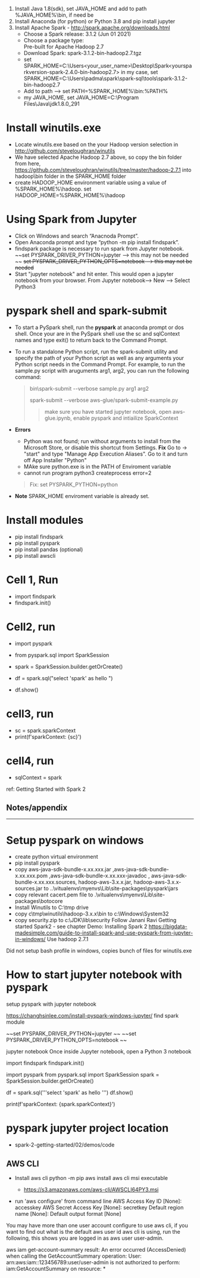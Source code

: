 1. Install Java 1.8(sdk), set  JAVA_HOME and add to path %JAVA_HOME%\bin, if need be
2. Install Anaconda (for python) or Python 3.8 and pip install jupyter
3. Install Apache Spark - http://spark.apache.org/downloads.html
   - Choose a Spark release: 3.1.2 (Jun 01 2021)
   - Choose a package type:  
     Pre-built for Apache Hadoop 2.7
   - Download Spark: spark-3.1.2-bin-hadoop2.7.tgz
   - set SPARK_HOME=C:\Users\<your_user_name>\Desktop\Spark\<yoursparkversion-spark-2.4.0-bin-hadoop2.7>
     in my case, set SPARK_HOME=C:\Users\padma\spark\spark-sql\tools\spark-3.1.2-bin-hadoop2.7
   - Add to path --> set PATH=%SPARK_HOME%\bin:%PATH%
   - my JAVA_HOME, set JAVA_HOME=C:\Program Files\Java\jdk1.8.0_291
# Install winutils.exe
-  Locate winutils.exe based on the your Hadoop version selection in http://github.com/steveloughran/winutils
-  We have selected Apache Hadoop 2.7 above, so copy the bin folder from here, https://github.com/steveloughran/winutils/tree/master/hadoop-2.7.1 into
hadoop\bin folder in the SPARK_HOME folder
- create HADOOP_HOME environment variable using a value of %SPARK_HOME%\hadoop.
  set HADOOP_HOME=%SPARK_HOME%\hadoop

#  Using Spark from Jupyter
- Click on Windows and search “Anacnoda Prompt”. 
- Open Anaconda prompt and type “python -m pip install findspark”.
- findspark package is necessary to run spark from Jupyter notebook. 
  ~~set PYSPARK_DRIVER_PYTHON=jupyter --> this may not be needed ~~
  ~~set PYSPARK_DRIVER_PYTHON_OPTS=notebook --> this may not be needed~~
- Start "jupyter notebook" and hit enter. This would open a jupyter notebook from your browser. 
   From Jupyter notebook--> New --> Select Python3

# pyspark shell and spark-submit
- To start a PySpark shell, run the **pyspark** at anaconda prompt or dos shell. Once your are in the PySpark shell use the sc and sqlContext names and type exit() to return back to the Command Prompt.
- To run a standalone Python script, run the spark-submit utility and specify the path of your Python script as well as any arguments your Python script needs in the Command Prompt. For example, to run the sample.py script with aruguments arg1, arg2, you can run the following command:
  > bin\spark-submit --verbose sample.py arg1 arg2
  > 
  > spark-submit --verbose aws-glue/spark-submit-example.py
    >> make sure you have started jupyter notebook, open aws-glue.ipynb, enable pyspark and intiailize SparkContext

- **Errors**
  - Python was not found; run without arguments to install from the Microsoft Store, or disable this shortcut from Settings. **Fix** Go to -> "start" and type "Manage App Execution Aliases". Go to it and turn off App Installer "Python"
  - MAke sure python.exe is in the PATH of Enviroment variable
  - cannot run program python3 createprocess error=2
  >Fix:
  >set PYSPARK_PYTHON=python
  

- **Note** SPARK_HOME enviroment variable is already set.

# Install modules
- pip install findspark
- pip install pyspark
- pip install pandas (optional)
- pip install awscli

# Cell 1, Run 
- import findspark
- findspark.init()

# Cell2, run
- import pyspark
- from pyspark.sql import SparkSession

- spark = SparkSession.builder.getOrCreate()
- df = spark.sql("select 'spark' as hello ")
- df.show()

# cell3, run
- sc = spark.sparkContext
- print(f'sparkContext: {sc}')

# cell4, run
- sqlContext = spark


ref: Getting Started with Spark 2


## Notes/appendix
-------------------------------------------------------------------------------------------
# Setup pyspark on windows
- create  python virtual environment
- pip install pyspark
- copy aws-java-sdk-bundle-x.xx.xxx.jar ,aws-java-sdk-bundle-x.xx.xxx.pom ,aws-java-sdk-bundle-x.xx.xxx-javadoc ,
  aws-java-sdk-bundle-x.xx.xxx.sources, hadoop-aws-3.x.x.jar, hadoop-aws-3.x.x-sources.jar to 
  ..\vitualenvs\myenvs\Lib\site-packages\pyspark\jars
- copy relevant cacert.pem file to .\vitualenvs\myenvs\Lib\site-packages\botocore
- Install Winutils to C:\tmp drive
- copy c\tmp\winutils\hadoop-3.x.x\\bin to c:\Windows\System32
- copy security.zip to c:\JDK\lib\security
Follow Janani Ravi Getting started Spark2 - see chapter  Demo: Installing Spark 2
https://bigdata-madesimple.com/guide-to-install-spark-and-use-pyspark-from-jupyter-in-windows/
Use hadoop 2.7.1

Did not setup bash profile in windows, copies bunch of files for winutils.exe


# How to start jupyter notebook with pyspark
setup pyspark with jupyter notebook

https://changhsinlee.com/install-pyspark-windows-jupyter/
find spark module

~~set PYSPARK_DRIVER_PYTHON=jupyter ~~
~~set PYSPARK_DRIVER_PYTHON_OPTS=notebook ~~

jupyter notebook
Once inside Jupyter notebook, open a Python 3 notebook

import findspark
findspark.init()

import pyspark
from pyspark.sql import SparkSession
spark = SparkSession.builder.getOrCreate()

df = spark.sql('''select 'spark' as hello ''')
df.show()

print(f'sparkContext: {spark.sparkContext}')

# pyspark jupyter project location
- spark-2-getting-started/02/demos/code


AWS CLI
------------------
- Install aws cli
  python -m pip aws
  install aws cli msi executable
  - https://s3.amazonaws.com/aws-cli/AWSCLI64PY3.msi

- run  'aws configure' from command line
AWS Access Key ID [None]: accesskey
AWS Secret Access Key [None]: secretkey
Default region name [None]: 
Default output format [None]

You may have more than one user account configure to use aws cli, if you want to find out what is the default aws 
user id aws cli is using, run the following, this shows you are logged in as aws user user-admin.

aws iam get-account-summary
result:
An error occurred (AccessDenied) when calling the GetAccountSummary operation: User: arn:aws:iam::123456789:user/user-admin is 
not authorized to perform: iam:GetAccountSummary on resource: *

